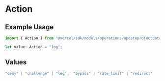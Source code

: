 # Action

## Example Usage

```typescript
import { Action } from "@vercel/sdk/models/operations/updateprojectdatacache.js";

let value: Action = "log";
```

## Values

```typescript
"deny" | "challenge" | "log" | "bypass" | "rate_limit" | "redirect"
```